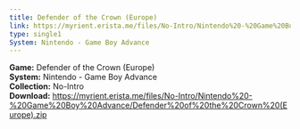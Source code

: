 ```yaml
---
title: Defender of the Crown (Europe)
link: https://myrient.erista.me/files/No-Intro/Nintendo%20-%20Game%20Boy%20Advance/Defender%20of%20the%20Crown%20(Europe).zip
type: single1
System: Nintendo - Game Boy Advance
---
```

<b>Game:</b> Defender of the Crown (Europe)<br>
<b>System:</b> Nintendo - Game Boy Advance<br>
<b>Collection:</b> No-Intro<br>
<b>Download:</b> https://myrient.erista.me/files/No-Intro/Nintendo%20-%20Game%20Boy%20Advance/Defender%20of%20the%20Crown%20(Europe).zip